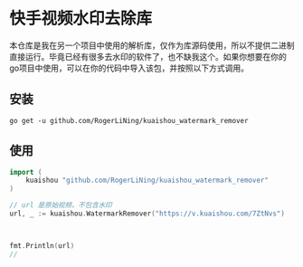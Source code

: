 # 快手视频水印去除库
本仓库是我在另一个项目中使用的解析库，仅作为库源码使用，所以不提供二进制直接运行。毕竟已经有很多去水印的软件了，也不缺我这个。如果你想要在你的go项目中使用，可以在你的代码中导入该包，并按照以下方式调用。

## 安装
```shell script
go get -u github.com/RogerLiNing/kuaishou_watermark_remover
```

## 使用
```go
import (
	kuaishou "github.com/RogerLiNing/kuaishou_watermark_remover"
)

// url 是原始视频，不包含水印
url, _ := kuaishou.WatermarkRemover("https://v.kuaishou.com/7ZtNvs")



fmt.Println(url)
// 

```